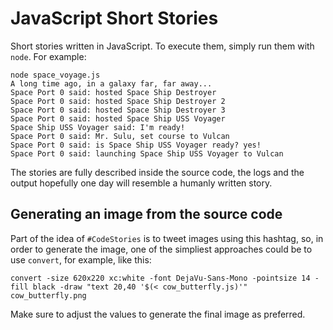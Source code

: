 ﻿# JavaScript Short Stories

Short stories written in JavaScript. To execute them, simply run them
with `node`. For example:

    node space_voyage.js
    A long time ago, in a galaxy far, far away...
    Space Port 0 said: hosted Space Ship Destroyer
    Space Port 0 said: hosted Space Ship Destroyer 2
    Space Port 0 said: hosted Space Ship Destroyer 3
    Space Port 0 said: hosted Space Ship USS Voyager
    Space Ship USS Voyager said: I'm ready!
    Space Port 0 said: Mr. Sulu, set course to Vulcan
    Space Port 0 said: is Space Ship USS Voyager ready? yes!
    Space Port 0 said: launching Space Ship USS Voyager to Vulcan

The stories are fully described inside the source code, the logs and
the output hopefully one day will resemble a humanly written story.

## Generating an image from the source code

Part of the idea of `#CodeStories` is to tweet images using this
hashtag, so, in order to generate the image, one of the simpliest
approaches could be to use `convert`, for example, like this:

    convert -size 620x220 xc:white -font DejaVu-Sans-Mono -pointsize 14 -fill black -draw "text 20,40 '$(< cow_butterfly.js)'" cow_butterfly.png

Make sure to adjust the values to generate the final image as
preferred.
